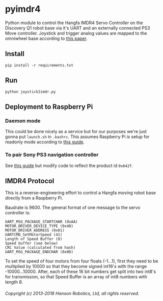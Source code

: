 # pyimdr4

Python module to control the Hangfa IMDR4 Servo Controller on the Discovery Q1 robot base via it's UART and an externally connected PS3 Move controller. Joystick and trigger analog values are mapped to the omniwheel base according to [this paper](http://citeseerx.ist.psu.edu/viewdoc/download?doi=10.1.1.99.1083&rep=rep1&type=pdf).

## Install

    pip install -r requirements.txt

## Run

    python joystick2imdr.py

## Deployment to Raspberry Pi

### Daemon mode

This could be done nicely as a service but for our purposes we're just gonna put `launch.sh` in `.bashrc`. This assumes Raspberry Pi is setup for readonly mode according to [this guide](http://hallard.me/raspberry-pi-read-only/).

### To pair Sony PS3 navigation controller

See [this guide](https://www.piborg.org/rpi-ps3-help) but modify code to reflect the product id `0x042f`.

## IMDR4 Protocol

This is a reverse-engineering effort to control a Hangfa moving robot base directly from a Raspberry Pi.

Baudrate is 9600. The general format of one message to the servo controller is:

    UART_MSG_PACKAGE_STARTCHAR (0xAA)
    MOTOR_DRIVER_DEVICE_TYPE (0x40)
    MOTOR_DRIVER_ADDRESS (0x01)
    UARTCMD_SetMotorSpeed (41)
    Length of Speed Buffer (8)
    Speed buffer (see below)
    CRC Value (calculated from hash)
    UART_MSG_PACKAGE_ENDCHAR (0x0D)

To set the speed of four motors from four floats (-1...1), first they need to be multiplied by 10000 so that they become signed int16's with the range -10000...10000. After, each of these 16 bit numbers get split into two int8's for transmission, so that Speed Buffer is an array of int8 numbers with length 8.
###### Copyright (c) 2013-2018 Hanson Robotics, Ltd, all rights reserved. 
